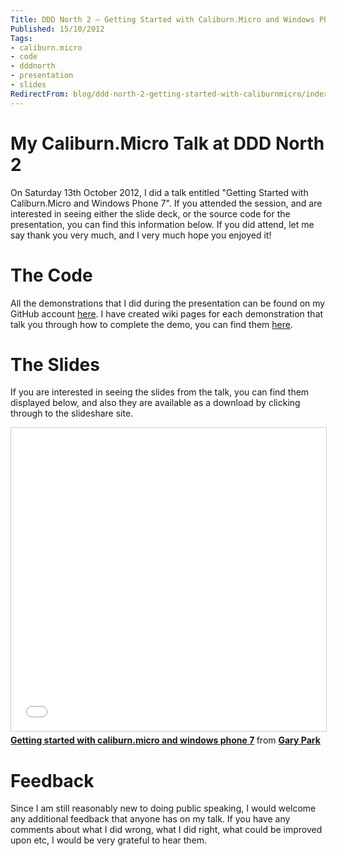 ```yaml
---
Title: DDD North 2 – Getting Started with Caliburn.Micro and Windows Phone 7
Published: 15/10/2012
Tags:
- caliburn.micro
- code
- dddnorth
- presentation
- slides
RedirectFrom: blog/ddd-north-2-getting-started-with-caliburnmicro/index.html
---
```


# My Caliburn.Micro Talk at DDD North 2

On Saturday 13th October 2012, I did a talk entitled "Getting Started with Caliburn.Micro and Windows Phone 7". If you attended the session, and are interested in seeing either the slide deck, or the source code for the presentation, you can find this information below. If you did attend, let me say thank you very much, and I very much hope you enjoyed it!

# The Code

All the demonstrations that I did during the presentation can be found on my GitHub account [here](https://github.com/gep13/CaliburnMicroDemos). I have created wiki pages for each demonstration that talk you through how to complete the demo, you can find them [here](https://github.com/gep13/CaliburnMicroDemos/wiki).

# The Slides

If you are interested in seeing the slides from the talk, you can find them displayed below, and also they are available as a download by clicking through to the slideshare site.

<iframe src="//www.slideshare.net/slideshow/embed_code/key/5iTOaQkl3uFbp" width="595" height="485" frameborder="0" marginwidth="0" marginheight="0" scrolling="no" style="border:1px solid #CCC; border-width:1px; margin-bottom:5px; max-width: 100%;" allowfullscreen> </iframe> <div style="margin-bottom:5px"> <strong> <a href="//www.slideshare.net/gep13/getting-started-with-caliburnmicro-and-windows-phone-7" title="Getting started with caliburn.micro and windows phone 7" target="_blank">Getting started with caliburn.micro and windows phone 7</a> </strong> from <strong><a target="_blank" href="//www.slideshare.net/gep13">Gary Park</a></strong> </div>

# Feedback

Since I am still reasonably new to doing public speaking, I would welcome any additional feedback that anyone has on my talk. If you have any comments about what I did wrong, what I did right, what could be improved upon etc, I would be very grateful to hear them.
